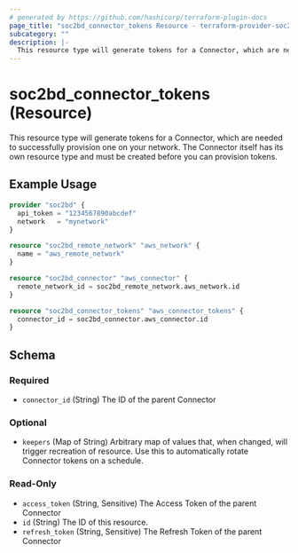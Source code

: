 ```yaml
---
# generated by https://github.com/hashicorp/terraform-plugin-docs
page_title: "soc2bd_connector_tokens Resource - terraform-provider-soc2bd"
subcategory: ""
description: |-
  This resource type will generate tokens for a Connector, which are needed to successfully provision one on your network. The Connector itself has its own resource type and must be created before you can provision tokens.
---
```


# soc2bd_connector_tokens (Resource)

This resource type will generate tokens for a Connector, which are needed to successfully provision one on your network. The Connector itself has its own resource type and must be created before you can provision tokens.

## Example Usage

```terraform
provider "soc2bd" {
  api_token = "1234567890abcdef"
  network   = "mynetwork"
}

resource "soc2bd_remote_network" "aws_network" {
  name = "aws_remote_network"
}

resource "soc2bd_connector" "aws_connector" {
  remote_network_id = soc2bd_remote_network.aws_network.id
}

resource "soc2bd_connector_tokens" "aws_connector_tokens" {
  connector_id = soc2bd_connector.aws_connector.id
}
```

<!-- schema generated by tfplugindocs -->

## Schema

### Required

- `connector_id` (String) The ID of the parent Connector

### Optional

- `keepers` (Map of String) Arbitrary map of values that, when changed, will trigger recreation of resource. Use this to automatically rotate Connector tokens on a schedule.

### Read-Only

- `access_token` (String, Sensitive) The Access Token of the parent Connector
- `id` (String) The ID of this resource.
- `refresh_token` (String, Sensitive) The Refresh Token of the parent Connector
